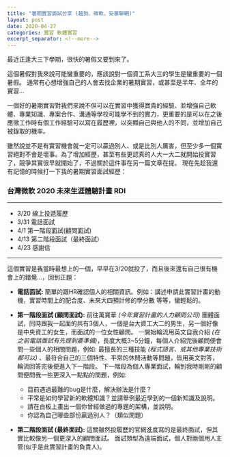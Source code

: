 ```yaml
---
title: "暑期實習面試分享 (趨勢、微軟、安華聯網)"
layout: post
date: 2020-04-27
categories: 實習 軟體實習
excerpt_separator: <!--more-->
---
```

最近正逢大三下學期，很快的暑假又要到來了。

這個暑假對我來說可能蠻重要的，應該說對一個資工系大三的學生是蠻重要的一個暑假。
通常有心想增強自己的人會去找企業的暑期實習，或甚至是半年、全年的實習...
<!--more-->

一個好的暑期實習對我們來說不但可以在實習中獲得寶貴的經驗、並增強自己軟體、專業知識、專案合作、溝通等學校可能學不到的實力，更重要的是可以在之後應徵工作時有個工作經驗可以寫在履歷裡，以突顯自己與他人的不同，並增加自己被錄取的機率。

雖然說並不是有實習機會就一定可以贏過別人、或是比別人厲害，但至少多一個實習絕對不會是壞事。為了增加經歷，甚至有些更認真的人大一大二就開始投實習了，競爭其實很早就開始了，不過關於這件事在另一篇文章在提。
現在先趁我還有記憶的時候打一下我的暑期實習面試經歷：

### 台灣微軟 2020 未來生涯體驗計畫 RDI 
---
- 3/20 線上投遞履歷
- 3/31 電話面試
- 4/1  第一階段面試(顧問面試)
- 4/13 第二階段面試（最終面試）
- 4/23 感謝信
---
這個實習是我當時最想上的一個，早早在3/20就投了，而且後來還有自己很有機會上的錯覺...，回到正題：
- **電話面試:** 簡單的跟HR確認個人的相關資訊。例如：講述申請此實習計畫的動機，實習時間上的配合度、未來大四預計修的學分數
等等，蠻輕鬆的。

- **第一階段面試 (顧問面試):** 前往萬寶華 *(今年實習計畫的人力顧問公司)* 團體面試，同時跟我一起面的共有3個人，一個是台大資工大二的男生，另一個好像是中央資工的女生，而面試的一位女性顧問。
一開始輪流用英文自我介紹 *(在之前電話面試有先提到要準備)*，長度大概3~5分鐘，每個人介紹完後顧問便會問一些個人的相關問題，例如: 最擅長的三種技能 *(程式語言、或其他專業技術都可以)* 、最符合自己的三個特性、平常的休閒活動等問題，皆用英文對答，輪流回答完後便進入下一階段。
下一階段為個人專業面試，輪到我時剛剛的顧問便問我一些更深入一點點的問題，例如:
    - 目前遇過最難的bug是什麼，解決辦法是什麼？ 
    - 平常是如何學習新的軟體知識？並請舉例最近學到的一個新知識及說明。
    - 請在白板上畫出一個你曾經做過的專題的架構，並說明。
    - 你認為自己哪些部份贏過別人？（類似問題）


- **第二階段面試 (最終面試):** 這關雖然投履歷的官網進度寫的是最終面試，但其實比較像另一個更深入的顧問面試。
面試類型為遠端面試，個人對兩個用人主管(似乎是此實習計畫的負責人)。
